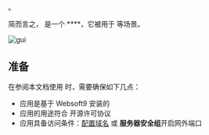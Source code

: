 # 

。  

简而言之，[]() 是一个 ****，它被用于  等场景。   


![gui](https://libs.websoft9.com/Websoft9/DocsPicture/en/alfresco/alfresco-arcgui-websoft9.png)


## 准备

在参阅本文档使用  时，需要确保如下几点：

- 应用是基于 Websoft9 安装的
- 应用的用途符合 [](license_url) 开源许可协议
- 应用具备访问条件：[配置域名](./guide/appsetdomain) 或 **服务器安全组**开启网外端口